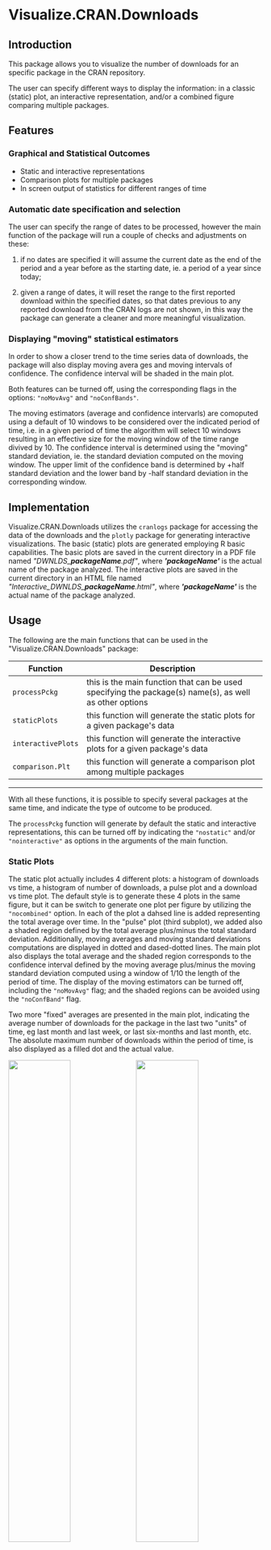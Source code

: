 # Visualize.CRAN.Downloads


## Introduction
This package allows you to visualize the number of downloads for an specific
package in the CRAN repository.

The user can specify different ways to display the information: in a classic
(static) plot, an interactive representation, and/or a combined figure
comparing multiple packages.


## Features
### Graphical and Statistical Outcomes
* Static and interactive representations
* Comparison plots for multiple packages
* In screen output of statistics for different ranges of time

### Automatic date specification and selection
The user can specify the range of dates to be processed, however the main
function of the package will run a couple of checks and adjustments on these:

1) if no dates are specified it will assume the current date as the end of the
period and a year before as the starting date, ie. a period of a year since today;

2) given a range of dates, it will reset the range to the first reported download
within the specified dates, so that dates previous to any reported download from
the CRAN logs are not shown, in this way the package can generate a cleaner and
more meaningful visualization.

### Displaying "moving" statistical estimators
In order to show a closer trend to the time series data of downloads, the package will also display moving avera
ges and moving intervals of confidence. The confidence interval will be shaded in the main plot.

Both features can be turned off, using the corresponding flags in the options: `"noMovAvg"` and `"noConfBands"`.

The moving estimators (average and confidence intervarls) are comoputed using a default of 10 windows to be considered over the indicated period of time, i.e. in a given period of time the algorithm will select 10 windows resulting in an effective size for the moving window of the time range divived by 10.
The confidence interval is determined using the "moving" standard deviation, ie. the standard deviation computed on the moving window. The upper limit of the confidence band is determined by +half standard deviation and the lower band by -half standard deviation in the corresponding window.


## Implementation
Visualize.CRAN.Downloads utilizes the `cranlogs` package for accessing the data of
the downloads and the `plotly` package for generating interactive visualizations.
The basic (static) plots are generated employing R basic capabilities.
The basic plots are saved in the current directory in a PDF file named
*"DWNLDS_**packageName**.pdf"*, where ***'packageName'*** is the actual name of the
package analyzed.
The interactive plots are saved in the current directory in an HTML file named
*"Interactive_DWNLDS_**packageName**.html"*, where ***'packageName'*** is the actual
name of the package analyzed.


## Usage
The following are the main functions that can be used in the "Visualize.CRAN.Downloads" package:


 Function  | Description
--- | ---
 `processPckg`       | this is the main function that can be used specifying the package(s) name(s), as well as other options
 `staticPlots`       | this function will generate the static plots for a given package's data
 `interactivePlots`  | this function will generate the interactive plots for a given package's data
 `comparison.Plt`    | this function will generate a comparison plot among multiple packages
---

With all these functions, it is possible to specify several packages at the same time, and indicate
the type of outcome to be produced.

The `processPckg` function will generate by default the static and interactive representations,
this can be turned off by indicating the `"nostatic"` and/or `"nointeractive"` as
options in the arguments of the main function.

### Static Plots
The static plot actually includes 4 different plots: a histogram of downloads vs time,
a histogram of number of downloads, a pulse plot and a download vs time plot.
The default style is to generate these 4 plots in the same figure, but it can be switch
to generate one plot per figure by utilizing the `"nocombined"` option.
In each of the plot a dahsed line is added representing the total average over time.
In the "pulse" plot (third subplot), we added also a shaded region defined by the
total average plus/minus the total standard deviation.
Additionally, moving averages and moving standard deviations computations are
displayed in dotted and dased-dotted lines.
The main plot also displays the total average and the shaded region corresponds to
the confidence interval defined by the moving average plus/minus the moving standard
deviation computed using a window of 1/10 the length of the period of time.
The display of the moving estimators can be turned off, including the `"noMovAvg"` flag;
and the shaded regions can be avoided using the `"noConfBand"` flag.

Two more "fixed" averages are presented in the main plot, indicating the average
number of downloads for the package in the last two "units" of time, eg last month
and last week, or last six-months and last month, etc.
The absolute maximum number of downloads within the period of time,
is also displayed as a filled dot and the actual value.


<!-- ![Example of the static plot generated for the *ehelp* package](man/figures/DWNLDS_ehelp.png) -->

<p float="left">
  <img src="man/figures/DWNLDS_ehelp.png" width="49.50%" />
  <img src="man/figures/DWNLDS_ggplot2.png" width="49.50%" />
</p>



### Comparison Plot
A comparison plot between multiple package should be explicity requested using
the `"compare"` option in the list of arguments of the `processPckg` function.

For using this feature more than one package should be indicated!

The comparison plot will be saved into a PDF file named *"DWNLDS_**packageNames**.pdf"*,
where **packageNames** is the combination of all the packages indicated to process.
When the `"compare"` option is indicated, it will also check for the `"nocombined"`
option to either generate the comparison plot combining all packages in the same
plot or in separated ones, but always within the same file.
Similarly, the `"noMovAvg"` and `"noConfBand"` flags can be used for turning
off the moving averages indicators and overall average ones.

Additionally, when the `"compare"` option is indicated the `processPckg` function
will return a nested list containing in each element a list with the information
of each the packages, ie. date-downloads-package.name.

<!--
![Example of the combined plot generated for the *ggplot2-plotly-gplots-lattice-scatterplot3d-rgl* package](man/figures/DWNLDS_ggplot2-plotly-gplots-lattice-scatterplot3d-rgl.png)
![Example of the combined plot generated for the *ggplot2-plotly-gplots* package](man/figures/DWNLDS_ggplot2-plotly-gplots.png)
-->

<p float="left">
<!--  <object data="https://github.com/mponce0/Visualize.CRAN.Downloads/blob/master/man/figures/DWNLDS_ggplot2-plotly-gplots-lattice-sp3d-rgl.pdf" type="application/pdf" width="700px" height="700px"> -->
  <img src="man/figures/DWNLDS_ggplot2-plotly-gplots-lattice-sp3d-rgl.png" width="49.50%" />
  <!--</object> -->
  <img src="man/figures/DWNLDS_ggplot2-plotly-gplots-lattice.png" width="49.50%" />
</p>



### Interactive Plots
Interactive plots are generated using the `plotly` package and combine two plots in one single html file.

The left plot will highlight the last month of data, and the plot on the right uses colour and symbols size to represent the respective downloads. The size of the symbols is rescaled with respect to the maximum number of downloads within the given time period, so it actuallty represents relative values.


<!--
<aside style="background-color:#000000"> 
<iframe id="igraph" scrolling="no" style="border:none" seamless="seamless" allowtransparency="true" style="background: #000000;"  src="man/figures/Interactive_DWNLDS_ehelp.html" height="525" width="100%"></iframe>
</aside>
-->

<object data="man/figures/Interactive_DWNLDS_ehelp.html" width="100%" height="525">
   <embed src="man/figures/Interactive_DWNLDS_ehelp.html" width="100%" height="525">
       <p>A live example of this can be seen at
            <a href="https://mponce0.github.io/Visualize.CRAN.Downloads/">https://mponce0.github.io/Visualize.CRAN.Downloads/</a>
       </p>
   </embed>
</object>



### Summary of options

option             | action
------             | -----------
`"nostatic"`       | disables static plots
`"nointeractive"`  | disables interactive plots
`"nocombined"`     | disables combination of static plots, ie. each plot will be a separated figure
`"noConfBand"`    | disables the shading of "confidence bands (regions)"
`"noMovAvg"`   | disables the display of "moving" estimators
`"compare"`     | generates a plot comparing the downloads of multiple packages


---


## Installation

For using the "Visualize.CRAN.Downloads" package, first you will need to
install it.
"Visualize.CRAN.Downloads" requires the `cranlogs` and `plotly` packages,
check to have these already installed before installing `Visualize.CRAN.Downloads`.

The stable version can be downloaded from the CRAN repository:

```
install.packages("Visualize.CRAN.Downloads")
```

To obtain the development version you can get it from the github repository, i.e.

```
# need devtools for installing from the github repo
install.packages("devtools")

# install Visualize.CRAN.Downloads
devtools::install_github("mponce0/Visualize.CRAN.Downloads")

# load Visualize.CRAN.Downloads
library(Visualize.CRAN.Downloads)
```



## Examples
```
processPckg("ehelp")

processPckg(c("ehelp","plotly","ggplot"), "2001-01-01")

processPckg(c("ehelp","plotly","ggplot"), "2001-01-01", opts="nostatic")

processPckg(c("ehelp","plotly","ggplot"), "2001-01-01", opts=c("nointeractive","nocombined"))

pckg.data <- processPckg(c('ggplot2','plotly','gplots','lattice'), '2017-01-01',
opts=c('nointeractive','compare','noConfBand'))

pckg.data <- processPckg(c('plotly','gplots','lattice','scatterplot3d','rgl'), '2017-01-01',
opts=c('nointeractive','compare','noMovAvg','noConfBand'))
```



## Applications
One useful application this package offers is the chance to automatically generate figures reporting the statistics of your favorite package. For such, you can create a `cron` job using the following Rscript.

```
## queryScript.R

# load library
library(Visualize.CRAN.Downloads)

# query fav. package
# this will generate the PDF static and HTML interactive plot, with the default one-year time window
processPckg("ehelp")
```

Then your `cron` script would be something like,

```
## myCRONscript

0 5 * * * Rscript /home/username/scripts/queryScript.R
```

this would run the Rscript `queryScript.R` querying the 'ehelp' package every day at 5AM generating the static PDF and interactive HTML figures.

For having this execute, you will only need to run the following command in the shell:

```
$ crontab /home/username/myCRONscript
```


Alternatively instead of calling the Rscript directly in your cron-job, you could execute a shell script that executes the Rscript first and then pushes the plots to your github repository. For instance,

```
## updateREPORTS.sh

# first call the Rscript to generate plots
Rscript /home/username/scripts/queryScript.R

# now add your files to your repo
# this assumes that you have set up your repo using your keys as credentials
git add /home/username/DWNLDS_favPckg.pdf
git add /home/username/DWNLDS_favPckg.pdf

# push the changes to the central github-repo
# this will make them accesible through your repo, basically updating them every day at 5AM
git push
```

The cron-job script would in this case look like:
```
## myCRONscript

0 5 * * * /home/username/scripts/updateREPORTS.sh
```

